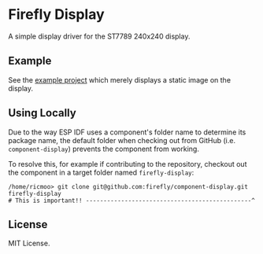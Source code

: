 Firefly Display
===============

A simple display driver for the ST7789 240x240 display.


Example
-------

See the [example project](./examples/test-app) which merely
displays a static image on the display.


Using Locally
-------------

Due to the way ESP IDF uses a component's folder name to determine
its package name, the default folder when checking out from GitHub
(i.e. `component-display`) prevents the component from working.

To resolve this, for example if contributing to the repository,
checkout out the component in a target folder named `firefly-display`:

```shell
/home/ricmoo> git clone git@github.com:firefly/component-display.git firefly-display
# This is important!! -----------------------------------------------^
```


License
-------

MIT License.
